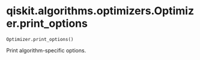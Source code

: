 # qiskit.algorithms.optimizers.Optimizer.print\_options

`Optimizer.print_options()`

Print algorithm-specific options.
